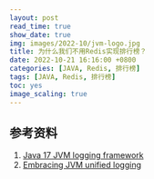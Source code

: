 ```yaml
---
layout: post
read_time: true
show_date: true
img: images/2022-10/jvm-logo.jpg
title: 为什么我们不用Redis实现排行榜？
date: 2022-10-21 16:16:00 +0800
categories: [JAVA, Redis, 排行榜]
tags: [JAVA, Redis, 排行榜]
toc: yes
image_scaling: true
---
```








## 参考资料

1. [Java 17 JVM logging framework](https://docs.oracle.com/en/java/javase/17/docs/specs/man/java.html#enable-logging-with-the-jvm-unified-logging-framework)
2. [Embracing JVM unified logging](https://blog.arkey.fr/2020/07/28/embracing-jvm-unified-logging-jep-158-jep-271/)




